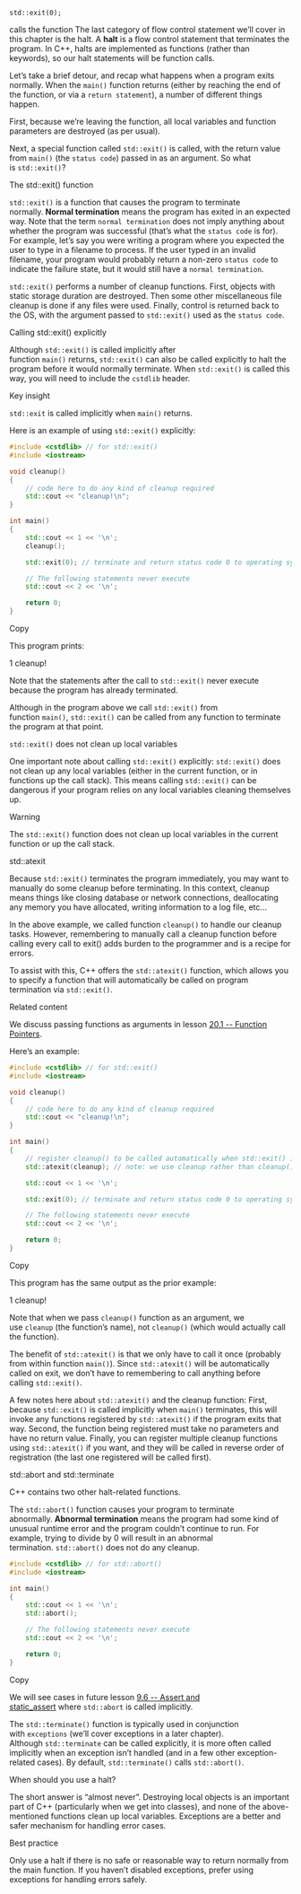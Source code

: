 
    std::exit(0);
calls the function
The last category of flow control statement we’ll cover in this chapter is the halt. A **halt** is a flow control statement that terminates the program. In C++, halts are implemented as functions (rather than keywords), so our halt statements will be function calls.


Let’s take a brief detour, and recap what happens when a program exits normally. When the `main()` function returns (either by reaching the end of the function, or via a `return statement`), a number of different things happen.

First, because we’re leaving the function, all local variables and function parameters are destroyed (as per usual).

Next, a special function called `std::exit()` is called, with the return value from `main()` (the `status code`) passed in as an argument. So what is `std::exit()`?


The std::exit() function

`std::exit()` is a function that causes the program to terminate normally. **Normal termination** means the program has exited in an expected way. Note that the term `normal termination` does not imply anything about whether the program was successful (that’s what the `status code` is for). For example, let’s say you were writing a program where you expected the user to type in a filename to process. If the user typed in an invalid filename, your program would probably return a non-zero `status code` to indicate the failure state, but it would still have a `normal termination`.



`std::exit()` performs a number of cleanup functions. First, objects with static storage duration are destroyed. Then some other miscellaneous file cleanup is done if any files were used. Finally, control is returned back to the OS, with the argument passed to `std::exit()` used as the `status code`.

Calling std::exit() explicitly

Although `std::exit()` is called implicitly after function `main()` returns, `std::exit()` can also be called explicitly to halt the program before it would normally terminate. When `std::exit()` is called this way, you will need to include the `cstdlib` header.

Key insight

`std::exit` is called implicitly when `main()` returns.

Here is an example of using `std::exit()` explicitly:

```cpp
#include <cstdlib> // for std::exit()
#include <iostream>

void cleanup()
{
    // code here to do any kind of cleanup required
    std::cout << "cleanup!\n";
}

int main()
{
    std::cout << 1 << '\n';
    cleanup();

    std::exit(0); // terminate and return status code 0 to operating system

    // The following statements never execute
    std::cout << 2 << '\n';

    return 0;
}
```

Copy

This program prints:

1
cleanup!

Note that the statements after the call to `std::exit()` never execute because the program has already terminated.

Although in the program above we call `std::exit()` from function `main()`, `std::exit()` can be called from any function to terminate the program at that point.


`std::exit()` does not clean up local variables

One important note about calling `std::exit()` explicitly: `std::exit()` does not clean up any local variables (either in the current function, or in functions up the call stack). This means calling `std::exit()` can be dangerous if your program relies on any local variables cleaning themselves up.

Warning

The `std::exit()` function does not clean up local variables in the current function or up the call stack.

std::atexit

Because `std::exit()` terminates the program immediately, you may want to manually do some cleanup before terminating. In this context, cleanup means things like closing database or network connections, deallocating any memory you have allocated, writing information to a log file, etc…


In the above example, we called function `cleanup()` to handle our cleanup tasks. However, remembering to manually call a cleanup function before calling every call to exit() adds burden to the programmer and is a recipe for errors.

To assist with this, C++ offers the `std::atexit()` function, which allows you to specify a function that will automatically be called on program termination via `std::exit()`.

Related content

We discuss passing functions as arguments in lesson [20.1 -- Function Pointers](https://www.learncpp.com/cpp-tutorial/function-pointers/).

Here’s an example:

```cpp
#include <cstdlib> // for std::exit()
#include <iostream>

void cleanup()
{
    // code here to do any kind of cleanup required
    std::cout << "cleanup!\n";
}

int main()
{
    // register cleanup() to be called automatically when std::exit() is called
    std::atexit(cleanup); // note: we use cleanup rather than cleanup() since we're not making a function call to cleanup() right now

    std::cout << 1 << '\n';

    std::exit(0); // terminate and return status code 0 to operating system

    // The following statements never execute
    std::cout << 2 << '\n';

    return 0;
}
```

Copy

This program has the same output as the prior example:

1
cleanup!

Note that when we pass `cleanup()` function as an argument, we use `cleanup` (the function’s name), not `cleanup()` (which would actually call the function).

The benefit of `std::atexit()` is that we only have to call it once (probably from within function `main()`). Since `std::atexit()` will be automatically called on exit, we don’t have to remembering to call anything before calling `std::exit()`.

A few notes here about `std::atexit()` and the cleanup function: First, because `std::exit()` is called implicitly when `main()` terminates, this will invoke any functions registered by `std::atexit()` if the program exits that way. Second, the function being registered must take no parameters and have no return value. Finally, you can register multiple cleanup functions using `std::atexit()` if you want, and they will be called in reverse order of registration (the last one registered will be called first).



std::abort and std::terminate

C++ contains two other halt-related functions.

The `std::abort()` function causes your program to terminate abnormally. **Abnormal termination** means the program had some kind of unusual runtime error and the program couldn’t continue to run. For example, trying to divide by 0 will result in an abnormal termination. `std::abort()` does not do any cleanup.

```cpp
#include <cstdlib> // for std::abort()
#include <iostream>

int main()
{
    std::cout << 1 << '\n';
    std::abort();

    // The following statements never execute
    std::cout << 2 << '\n';

    return 0;
}
```

Copy

We will see cases in future lesson [9.6 -- Assert and static_assert](https://www.learncpp.com/cpp-tutorial/assert-and-static_assert/) where `std::abort` is called implicitly.

The `std::terminate()` function is typically used in conjunction with `exceptions` (we’ll cover exceptions in a later chapter). Although `std::terminate` can be called explicitly, it is more often called implicitly when an exception isn’t handled (and in a few other exception-related cases). By default, `std::terminate()` calls `std::abort()`.

When should you use a halt?

The short answer is “almost never”. Destroying local objects is an important part of C++ (particularly when we get into classes), and none of the above-mentioned functions clean up local variables. Exceptions are a better and safer mechanism for handling error cases.

Best practice

Only use a halt if there is no safe or reasonable way to return normally from the main function. If you haven’t disabled exceptions, prefer using exceptions for handling errors safely.